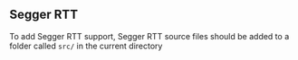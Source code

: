## Segger RTT

To add Segger RTT support, Segger RTT source files should be added to a folder called `src/` in the current directory